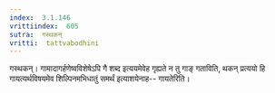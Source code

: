 ```yaml
---
index:  3.1.146
vrittiindex:  605
sutra:  गस्थकन्
vritti:  tattvabodhini 
---
```


गस्थकन्। गामादागर्हणेष्वविशेषेऽपि गै शब्द इत्ययमेवेह गृह्यते न तु गाङ् गताविति, थकन् प्रत्ययो हि गायत्यर्थविषयमेव शिल्पिनमभिधातुं समर्थं इत्याशयेनाह-- गायतेरिति।

